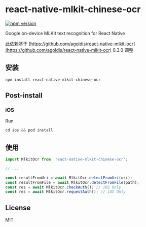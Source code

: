 # react-native-mlkit-chinese-ocr

[![npm version](https://badge.fury.io/js/react-native-mlkit-chinese-ocr.svg)](https://badge.fury.io/js/react-native-mlkit-chinese-ocr)

Google on-device MLKit text recognition for React Native

此依赖基于 [https://github.com/agoldis/react-native-mlkit-ocr](https://github.com/agoldis/react-native-mlkit-ocr) 0.3.0 调整

## 安装

```sh
npm install react-native-mlkit-chinese-ocr
```

## Post-install

### iOS

Run

```js
cd ios && pod install
```

## 使用

```js
import MlkitOcr from 'react-native-mlkit-chinese-ocr';

// ...

const resultFromUri = await MlkitOcr.detectFromUri(uri);
const resultFromFile = await MlkitOcr.detectFromFile(path);
const res = await MlkitOcr.checkAuth(); // iOS Only
const res = await MlkitOcr.requestAuth(); // iOS Only
```

## License

MIT
